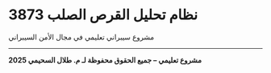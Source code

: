 # نظام تحليل القرص الصلب 3873

مشروع سيبراني تعليمي في مجال الأمن السيبراني

---

**مشروع تعليمي – جميع الحقوق محفوظة لـ م. طلال السحيمي 2025**